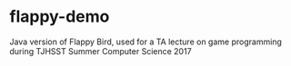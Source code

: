 # flappy-demo
Java version of Flappy Bird, used for a TA lecture on game programming during TJHSST Summer Computer Science 2017
